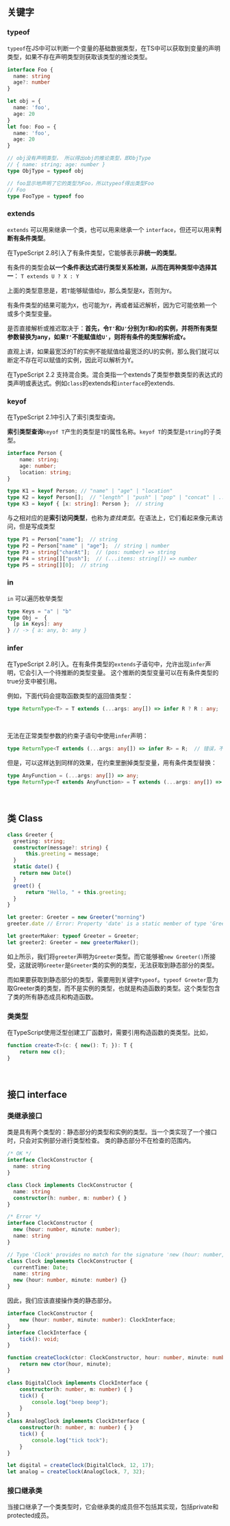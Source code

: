 ## 关键字

### typeof

`typeof`在JS中可以判断一个变量的基础数据类型，在TS中可以获取到变量的声明类型，如果不存在声明类型则获取该类型的推论类型。

```typescript
interface Foo {
  name: string
  age?: number
}

let obj = {
  name: 'foo',
  age: 20
}
let foo: Foo = {
  name: 'foo',
  age: 20
}

// obj没有声明类型， 所以得出obj的推论类型，即ObjType
// { name: string; age: number }
type ObjType = typeof obj

// foo显示地声明了它的类型为Foo，所以typeof得出类型Foo
// Foo
type FooType = typeof foo
```



### extends

`extends` 可以用来继承一个类，也可以用来继承一个 `interface`，但还可以用来**判断有条件类型**。

在TypeScript 2.8引入了有条件类型，它能够表示**非统一的类型**。

有条件的类型会**以一个条件表达式进行类型关系检测，从而在两种类型中选择其一**： `T extends U ? X : Y` 

上面的类型意思是，若`T`能够赋值给`U`，那么类型是`X`，否则为`Y`。

有条件类型的结果可能为`X`，也可能为`Y`，再或者延迟解析，因为它可能依赖一个或多个类型变量。

是否直接解析或推迟取决于：**首先，令`T'`和`U'`分别为`T`和`U`的实例，并将所有类型参数替换为any，如果`T'`不能赋值给`U'`，则将有条件的类型解析成`Y`。**

直观上讲，如果最宽泛的T的实例不能赋值给最宽泛的U的实例，那么我们就可以断定不存在可以赋值的实例，因此可以解析为Y。

在TypeScript 2.2 支持混合类。混合类指一个extends了类型参数类型的表达式的类声明或表达式。例如`class`的extends和`interface`的extends.



### keyof

在TypeScript 2.1中引入了索引类型查询。

**索引类型查询**`keyof T`产生的类型是`T`的属性名称。`keyof T`的类型是`string`的子类型。

```typescript
interface Person {
    name: string;
    age: number;
    location: string;
}

type K1 = keyof Person; // "name" | "age" | "location"
type K2 = keyof Person[];  // "length" | "push" | "pop" | "concat" | ...
type K3 = keyof { [x: string]: Person };  // string
```

与之相对应的是**索引访问类型**，也称为*查找类型*。在语法上，它们看起来像元素访问，但是写成类型

```typescript
type P1 = Person["name"];  // string
type P2 = Person["name" | "age"];  // string | number
type P3 = string["charAt"];  // (pos: number) => string
type P4 = string[]["push"];  // (...items: string[]) => number
type P5 = string[][0];  // string
```



### in

`in` 可以遍历枚举类型

```typescript
type Keys = "a" | "b"
type Obj =  {
  [p in Keys]: any
} // -> { a: any, b: any }

```



### infer

在TypeScript 2.8引入。在有条件类型的`extends`子语句中，允许出现`infer`声明，它会引入一个待推断的类型变量。 这个推断的类型变量可以在有条件类型的true分支中被引用。

例如，下面代码会提取函数类型的返回值类型：

```ts
type ReturnType<T> = T extends (...args: any[]) => infer R ? R : any;
```

<br/>

无法在正常类型参数的约束子语句中使用`infer`声明：

```ts
type ReturnType<T extends (...args: any[]) => infer R> = R;  // 错误，不支持
```

但是，可以这样达到同样的效果，在约束里删掉类型变量，用有条件类型替换：

```ts
type AnyFunction = (...args: any[]) => any;
type ReturnType<T extends AnyFunction> = T extends (...args: any[]) => infer R ? R : any;
```

<br/>

## 类 Class

```typescript
class Greeter {
  greeting: string;
  constructor(message?: string) {
      this.greeting = message;
  }
  static date() {
    return new Date()
  }
  greet() {
      return "Hello, " + this.greeting;
  }
}

let greeter: Greeter = new Greeter("morning")
greeter.date // Error: Property 'date' is a static member of type 'Greeter'

let greeterMaker: typeof Greeter = Greeter;
let greeter2: Greeter = new greeterMaker();
```

如上所示，我们将`greeter`声明为`Greeter`类型。而它能够被`new Greeter()`所接受，这就说明`Greeter`是`Greeter`类的实例的类型，无法获取到静态部分的类型。

而如果要获取到静态部分的类型，需要用到关键字`typeof`。`typeof Greeter`意为取Greeter类的类型，而不是实例的类型，也就是构造函数的类型。这个类型包含了类的所有静态成员和构造函数。



### 类类型

在TypeScript使用泛型创建工厂函数时，需要引用构造函数的类类型。比如，

```ts
function create<T>(c: { new(): T; }): T {
    return new c();
}
```

<br/>

## 接口 interface

### 类继承接口

类是具有两个类型的：静态部分的类型和实例的类型。当一个类实现了一个接口时，只会对实例部分进行类型检查。 类的静态部分不在检查的范围内。

```typescript
/* OK */
interface ClockConstructor {
  name: string
}

class Clock implements ClockConstructor {
  name: string
  constructor(h: number, m: number) { }
}

/* Error */
interface ClockConstructor {
  new (hour: number, minute: number);
  name: string
}

// Type 'Clock' provides no match for the signature 'new (hour: number, minute: number): any'.
class Clock implements ClockConstructor {
  currentTime: Date;
  name: string
  new (hour: number, minute: number) {}
}
```

因此，我们应该直接操作类的静态部分。

```typescript
interface ClockConstructor {
    new (hour: number, minute: number): ClockInterface;
}
interface ClockInterface {
    tick(): void;
}

function createClock(ctor: ClockConstructor, hour: number, minute: number): ClockInterface {
    return new ctor(hour, minute);
}

class DigitalClock implements ClockInterface {
    constructor(h: number, m: number) { }
    tick() {
        console.log("beep beep");
    }
}
class AnalogClock implements ClockInterface {
    constructor(h: number, m: number) { }
    tick() {
        console.log("tick tock");
    }
}

let digital = createClock(DigitalClock, 12, 17);
let analog = createClock(AnalogClock, 7, 32);
```



### 接口继承类

当接口继承了一个类类型时，它会继承类的成员但不包括其实现，包括private和protected成员。